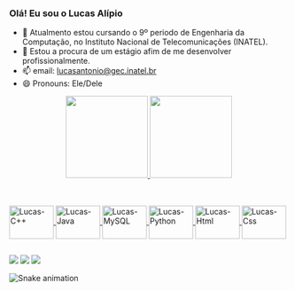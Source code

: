 ### Olá! Eu sou o Lucas Alípio

- 🌱 Atualmento estou cursando o 9º periodo de Engenharia da Computação, no Instituto Nacional de Telecomunicações (INATEL).
- 👯 Estou a procura de um estágio afim de me desenvolver profissionalmente.
- 📫 email: lucasantonio@gec.inatel.br
- 😄 Pronouns: Ele/Dele

<div align="center">
  <a href="https://github.com/Lucas-Alipio">
  <img height="148em" src="https://github-readme-stats.vercel.app/api?username=Lucas-Alipio&show_icons=true&theme=dracula&include_all_commits=true&count_private=true"/>
  <img height="148em" src="https://github-readme-stats.vercel.app/api/top-langs/?username=Lucas-Alipio&layout=compact&langs_count=7&theme=dracula"/>
</div>

##
  
 <div style="display: inline_block"><br>
   <img align="center" alt="Lucas-C++" height="60" width="80" src="https://cdn.jsdelivr.net/gh/devicons/devicon/icons/cplusplus/cplusplus-original.svg">
   <img align="center" alt="Lucas-Java" height="60" width="80" src="https://cdn.jsdelivr.net/gh/devicons/devicon/icons/java/java-original-wordmark.svg">
   <img align="center" alt="Lucas-MySQL" height="60" width="80" src="https://cdn.jsdelivr.net/gh/devicons/devicon/icons/mysql/mysql-original-wordmark.svg">
   <img align="center" alt="Lucas-Python" height="60" width="80" src="https://cdn.jsdelivr.net/gh/devicons/devicon/icons/python/python-original-wordmark.svg">
   <img align="center" alt="Lucas-Html" height="60" width="80" src="https://cdn.jsdelivr.net/gh/devicons/devicon/icons/html5/html5-plain-wordmark.svg">
   <img align="center" alt="Lucas-Css" height="60" width="80" src="https://cdn.jsdelivr.net/gh/devicons/devicon/icons/css3/css3-plain-wordmark.svg">
</div>
  
##
  
<div> 
  <a href="https://www.instagram.com/lukasalipio/" target="_blank"><img src="https://img.shields.io/badge/-Instagram-%23E4405F?style=for-the-badge&logo=instagram&logoColor=white" target="_blank"></a>
  <a href = "mailto:lucasantonio@gec.inatel.br"><img src="https://img.shields.io/badge/Microsoft_Outlook-0078D4?style=for-the-badge&logo=microsoft-outlook&logoColor=white" target="_blank"></a>
  <a href="https://www.linkedin.com/in/lucasantonioalipiodesouza368b84218/" target="_blank"><img src="https://img.shields.io/badge/-LinkedIn-%230077B5?style=for-the-badge&logo=linkedin&logoColor=white" target="_blank"></a> 
 
  ![Snake animation](https://github.com/Lucas-Alipio/Lucas-Alipio/blob/output/github-contribution-grid-snake.svg)
 
</div>
